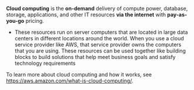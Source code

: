 **Cloud computing** is the **on-demand** delivery of compute power, database, storage, applications, and other IT resources **via the internet** with **pay-as-you-go** pricing.
- These resources run on server computers that are located in large data centers in different locations around the world. When you use a cloud service provider like AWS, that service provider owns the computers that you are using. These resources can be used together like building blocks to build solutions that help meet business goals and satisfy technology requirements

To learn more about cloud computing and how it works, see https://aws.amazon.com/what-is-cloud-computing/.
